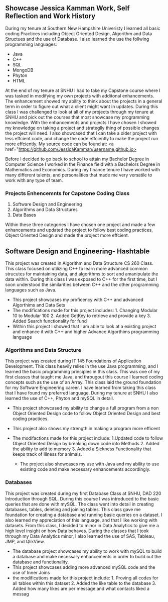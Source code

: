 ## Showcase Jessica Kamman Work, Self Reflection and Work History 
During my tenure at Southern New Hampshire Univeristy I learned all basic coding Practices including Object Oriented Design, Algorithm and Data Structues and the use of Database. I also learned the use the follwing programming languages: 
* Java
* C++
* SQL
* MongoDB
* Phyton
* HTML

At the end of my tenure at SNHU I had to take my Capstone course where I was tasked in modifying my own projects with additonal enhancements. The enhancement showed my ability to think about the projects in a general term in order to figure out what a client might want in updates. During this class I was challenged to look at all of my projects through my tenure at SNHU and pick out the courses that most showcase my programming knowledge. With the enhancements and projects I have chosen I showed my knowledge on taking a project and strateglly thing of possible changes the project will need. I also showcased that I can take a older project with less effcient code, and change the code effciently to make the project run more effciently. My source code can be found at:
<a href="https://github.com/JessicaKamman/username.github.io>


Before I decided to go back to school to attain my Bachelor Degree in Computer Science I worked in the Finance field with a Bachelors Degree in Mathematics and Economics. During my finance tenure I have worked with many different talents, and personalities that made me very versatile to work with any type of team.


### Projects Enhencemnts for Capstone Coding Class 
1. Software Design and Engineering 
2. Algorithms and Data Structures
3. Data Bases

Within these three categories I have chosen one project and made a few enhancements and updated the 
project to follow best coding practices, Object Oriented Design and made the project more effcient. 

## Software Design and Engineering- Hashtable 
This project was created in Algorithm and Data Structure CS 260 Class. This class focused on utilizing C++ to 
learn more advanced common strucutes for maintaining data, and algorithms to sort and amanipulate the data within. 
During this class I was exposed to C++ for the first time, but I soon understood the similarities between C++ 
and the other programming languages such as Java. 
* This project showcases my proficency with C++ and advanced Algorthims and Data Sets
* The modifications made for this project includes: 
        1. Changing Modular 10 to Modular 100
        2. Added GetKey to retrieve and provide a key
        3. Added Search functionality for fund
* Within this project I showed that I am able to look at a existing project and 
        enhance it with C++ and higher Advance Algorthims programming language
        
### Algorithms and Data Structure
This project was created during IT 145 Foundations of Application Development. 
This class heavily relies in the use Java programming, and I learned the basic programming 
principles in this class. This was one of my first classes that taught me Java, and 
througout this course I learned coding concepts such as the use of an Array. 
This class laid the ground foundation for my Software Engineering career. I have 
learned from taking this class that I have found my preferred language. During my tenure 
at SNHU I also learned the use of C++, Phyton and mySQL in detail.
* This project showcased my ability to change a full program from a non Object Oriented Design code to 
follow Object Oriented Design and best coding practices. 
* This project also shows my strength in making a program more efficent
* The modifactions made for this project include: 
      1.Updated code to follow Object Oriented Design by breaking down code into Methods
      2. Added the ability to add to memory 
      3. Added a Sickness Functionality that keeps track of Illness for animals. 
      
  * The project also showcases my use with Java and my ability to use existing code and make 
  necessary enhancements accordingly. 

### Databases 
This project was created during my first Database Class at SNHU, DAD 220 Introduction through SQL. 
During this course I was introduced to the basic queries that are done with mySQL. The class went 
into detail in creating databases, tables, deleting and joining tables. This class gave me 
foundation for creating a database and running basic queries on a dataset. I also learned my
appreciation of this language, and that I like working with datasets. From this class, I decided 
to minor in Data Analytics to give me a high level insight on how Data behaves. During the classes
that I took through my Data Analytics minor, I also learned the use of SAS, Tableau, JMP, and QlikView. 
* The database project showcases my ability to work with mySQL to build a database and make necessary 
        enhancements in order to build out the database and functionality. 
* This project showcases adding more advanced mySQL code and the use of Inner Joins
* the modifications made for this project include: 
        1. Proving all codes for all tables within this dataset
        2. Added the like table to the database
        3. Added how many likes are per message and what contacts liked a messag

```

